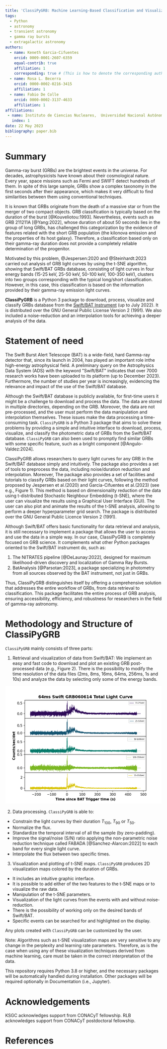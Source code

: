 ```yaml
---
title: 'ClassiPyGRB: Machine Learning-Based Classification and Visualization of Gamma Ray Bursts using t-SNE'
tags:
  - Python
  - astronomy
  - transient astronomy
  - gamma ray bursts
  - extragalactic astronomy
authors:
  - name: Keneth Garcia-Cifuentes
    orcid: 0009-0001-2607-6359
    equal-contrib: true
    affiliation: 1
    corresponding: true # (This is how to denote the corresponding author)
  - name: Rosa L. Becerra
    orcid: 0000-0002-0216-3415
    affiliation: 1
  - name: Fabio De Colle
    orcid: 0000-0002-3137-4633
    affiliation: 1
affiliations:
 - name: Instituto de Ciencias Nucleares,  Universidad Nacional Autónoma de México, Apartado Postal 70-543, 04510 CDMX, México
   index: 1
date: 22 May 2023
bibliography: paper.bib
--- 
```


# Summary
Gamma-ray burst (GRBs) are the brightest events in the universe. For decades, astrophysicists have known about their cosmological nature. Every year, space missions such as Fermi and SWIFT detect hundreds of them. In spite of this large sample, GRBs show a complex taxonomy in the first seconds after their appearance, which makes it very difficult to find similarities between them using conventional techniques.

It is known that GRBs originate from the death of a massive star or from the merger of two compact objects. GRB classification is typically based on the duration of the burst [@Kouveliotou:1993]. Nevertheless, events such as GRB 211211A [@Yang:2022], whose duration of about 50 seconds lies in the group of long GRBs, has challenged this categorization by the evidence of features related with the short GRB population (the kilonova emission and the properties of its host galaxy). Therefore, a classification based only on their gamma-ray duration does not provide a completely reliable determination of the progenitor.

Motivated by this problem, @Jespersen:2020 and @Steinhardt:2023 carried out analysis of GRB light curves by using the t-SNE algorithm, showing that Swift/BAT GRBs database, consisting of light curves in four energy bands (15-25 keV, 25-50 keV, 50-100 keV, 100-350 keV), clusters into two groups corresponding with the typical long/short classification. However, in this case, this classification is based on the information provided by their gamma-ray emission light curves. 

**ClassiPyGRB** is a Python 3 package to download, process, visualize and classify GRBs database from the [Swift/BAT Instrument](https://swift.gsfc.nasa.gov/about_swift/bat_desc.html) (up to July 2022). It is distributed over the GNU General Public License Version 2 (1991). We also included a noise-reduction and an interpolation tools for achieving a deeper analysis of the data.


# Statement of need

The Swift Burst Alert Telescope (BAT) is a wide-field, hard Gamma-ray detector that, since its launch in 2004, has played an important role inthe high-energy astrophysical field. A preliminary query on the Astrophysics Data System (ADS) with the keyword "Swift/BAT" indicates that over 7000 research works have been uploaded to its platform (up to December 2023). Furthermore, the number of studies per year is increasingly, evidencing the relevance and impact of the use of the Swift/BAT database.

Although the Swift/BAT database is publicly available, for first-time users it might be a challenge to download and process the data. The data are stored in multiple directories, depending on the GRB. Moreover, the data are not pre-processed, and the user must perform the data manipulation and interpolation themselves. These issues make the data processing a time-consuming task. `ClassiPyGRB` is a Python 3 package that aims to solve these problems by providing a simple and intuitive interface to download, process, visualize, and classify the photometric data of GRBs from the Swift/BAT database. `ClassiPyGRB` can also been used to promptly find similar GRBs with some specific feature, such as a bright component [@Angulo-Valdez:2024].

ClassiPyGRB allows researchers to query light curves for any GRB in the Swift/BAT database simply and intuitively. The package also provides a set of tools to preprocess the data, including noise/duration reduction and interpolation. Moreover, The package also provides a set of facilities and tutorials to classify GRBs based on their light curves, following the method proposed by Jespersen et al.(2020) and Garcia-Cifuentes et al.(2023) (see e.g., Figure 1). This method is based on dimensionality reduction of the data using t-distributed Stochastic Neighbour Embedding (t-SNE), where the user can visualize the results using a Graphical User Interface (GUI). The user can also plot and animate the results of the t-SNE analysis, allowing to perform a deeper hyperparameter grid search. The package is distributed over the GNU General Public Licence Version 2 (1991).

Although Swift/BAT offers basic functionality for data retrieval and analysis, it is still necessary to implement a package that allows the user to access and use the data in a simple way. In our case, ClassiPyGRB is completely focused on GRB science. It complements what other Python packages oriented to the Swift/BAT instrument do, such as:

1) The NITRATES pipeline [@DeLaunay:2022], designed for maximum likelihood-driven discovery and localization of Gamma Ray Bursts.
2) BatAnalysis [@Parsotan:2023], a package specializing in photometry from all sources observed by the BAT instrument, not just in GRBs.

Thus, ClassiPyGRB distinguishes itself by offering a comprehensive solution that addresses the entire workflow of GRBs, from data retrieval to classification. This package facilitates the entire process of GRB analysis, ensuring accessibility, efficiency, and robustness for researchers in the field of gamma-ray astronomy.

# Methodology and Structure of ClassiPyGRB

`ClassiPyGRB` mainly consists of three parts:

1) Retrieval and visualization of data from Swift/BAT: We implement an easy and fast code to download and plot an existing GRB post-processed data (e.g., Figure 2). There is the possibility to modify the time resolution of the data files (2ms, 8ms, 16ms, 64ms, 256ms, 1s and 10s) and analyze the data by selecting only some of the energy bands. 


![Light curve of GRB 060614A. Image taken from @Garcia-Cifuentes:2023 \label{fig:fig2}](Figures/GRB060614.png)

2) Data processing. `ClassiPyGRB` is able to: 

  - Constrain the light curves by their duration $T_\mathrm{100}$, $T_\mathrm{90}$ or $T_\mathrm{50}$.
  - Normalize the flux.
  - Standardize the temporal interval of all the sample (by zero-padding).
  - Improve the signal/noise (S/N) ratio applying the non-parametric noise reduction technique called FABADA [@Sanchez-Alarcon:2022] to each band for every single light curve. 
  - Interpolate the flux between two specific times.

3) Visualization and plotting of t-SNE maps. `ClassiPyGRB` produces 2D visualization maps colored by the duration of GRBs.

- It includes an intuitive graphic interface.
- It is possible to add either of the two features to the t-SNE maps or to visualize the raw data.
- Manipulation of the t-SNE parameters.
- Visualization of the light curves from the events with and without noise-reduction.
- There is the possibility of working only on the desired bands of Swift/BAT.
- Specific events can be searched for and highlighted on the display.

Any plots created with `ClassiPyGRB` can be customized by the user.

Note: Algorithms such as t-SNE visualization maps are very sensitive to any change in the perplexity and learning rate parameters. Therefore, as is the case when using any of these visualization techniques derived from machine learning, care must be taken in the correct interpretation of the data.

This repository requires Python 3.8 or higher, and the necessary packages will be automatically handled during installation. Other packages will be required optionally in Documentation (i.e., Jupyter).

# Acknowledgements

KSGC acknowledges support from CONACyT fellowship. RLB acknowledges support from CONACyT postdoctoral fellowship.

# References
